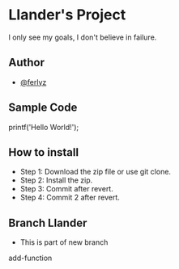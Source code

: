 # Llander's Project
I only see my goals, I don't believe in failure.

## Author
- [@ferlyz](https://github.com/ferlyz)

## Sample Code
printf('Hello World!');

## How to install 
* Step 1: Download the zip file or use git clone.
* Step 2: Install the zip.
* Step 3: Commit after revert.
* Step 4: Commit 2 after revert.

## Branch Llander
* This is part of new branch

add-function



